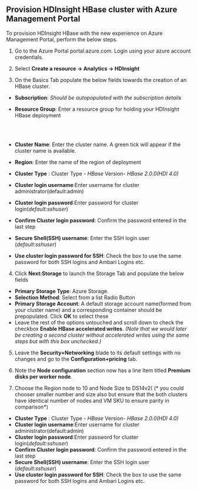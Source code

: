 ## Provision HDInsight  HBase cluster with Azure Management Portal

To provision HDInsight HBase with the new experience on  Azure Management Portal, perform the below steps. 

1. Go to the Azure Portal portal.azure.com. Login using your azure account credentials.
    
2. Select  **Create a resource -> Analytics -> HDInsight**

3. On the Basics Tab populate the below fields towards the creation of an HBase cluster. 

 - **Subscription**: *Should be autopopulated with the subscription details*
 - **Resource Group**: Enter a resource group for holding your HDInsight HBase deployment

    <br>
    <br>

 - **Cluster Name**: Enter the cluster name. A green tick will appear if the cluster name is available.
 - **Region**: Enter the name of the region of deployment
 - **Cluster Type** : Cluster Type -  *HBase* 
  Version-   *HBase 2.0.0(HDI 4.0)* 
 - **Cluster login username**:Enter username for cluster administrator(default:admin)
 - **Cluster login password**:Enter password for cluster login(*default:sshuser*)
 - **Confirm Cluster login password**: Confirm the password entered in the last step 
 - **Secure Shell(SSH) username**: Enter the SSH login user  (*default:sshuser*)
 - **Use cluster login password for SSH**: Check the box to use the same password for both SSH logins and Ambari Logins etc. 

4. Click **Next:Storage**  to launch the Storage Tab and populate the below fields 

- **Primary Storage Type**: Azure Storage.
 - **Selection Method**: Select from a list Radio Button
 - **Primary Storage Account**:  A default storage account name(formed from your cluster name) and a corresponding container should be prepopulated. Click **OK** to select these
 - Leave the rest of the options untouched and scroll down to check the checkbox **Enable HBase accelerated writes**.  *(Note that we would later be creating a second  cluster without accelerated writes using the same steps but with this box unchecked.)* 

5. Leave the **Security+Networking** blade to its default settings with no changes and go to the **Configuration+pricing** tab. 

6. Note the **Node configuration** section now has a line Item titled **Premium disks per worker node**. 
7. Choose the Region node to 10 and Node Size to DS14v2( (* you could chooser smaller number and size also but ensure that the both clusters have identical number of nodes and VM SKU to ensure parity in comparison*) 


 - **Cluster Type** : Cluster Type -  *HBase* 
  Version-   *HBase 2.0.0(HDI 4.0)* 
 - **Cluster login username**:Enter username for cluster administrator(default:admin)
 - **Cluster login password**:Enter password for cluster login(*default:sshuser*)
 - **Confirm Cluster login password**: Confirm the password entered in the last step 
 - **Secure Shell(SSH) username**: Enter the SSH login user  (*default:sshuser*)
 - **Use cluster login password for SSH**: Check the box to use the same password for both SSH logins and Ambari Logins etc. 
<!--stackedit_data:
eyJoaXN0b3J5IjpbMTQ1MDU2NDI0MywtNzMzNzYyOTIyLDc4OD
I4NTYxNSwtNDMxNTQ1OTI0LDEyMDEzNzg1OTldfQ==
-->